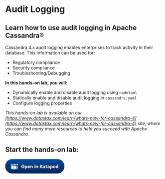 # Audit Logging

## Learn how to use audit logging in Apache Cassandra®

Cassandra 4.x audit logging enables enterprises to track activity in their database. This information can be used for:
- Regulatory compliance
- Security compliance
- Troubleshooting/Debugging

**In this hands-on lab, you will:**
- Dynamically enable and disable audit logging using `nodetool`
- Statically enable and disable audit logging in `cassandra.yaml`
- Configure logging properties

_This hands-on lab is available on our [https://www.datastax.com/learn/whats-new-for-cassandra-4](https://www.datastax.com/learn/whats-new-for-cassandra-4) site, where you can find many more resources to help you succeed with Apache Cassandra._

## Start the hands-on lab:

[![Open in KataPod](https://github.com/DataStax-Academy/katapod-shared-assets/blob/main/images/open-in-katapod.png)](https://gitpod.io/#https://github.com/ArtemChebotko/cassandra4-audit-logging/)
